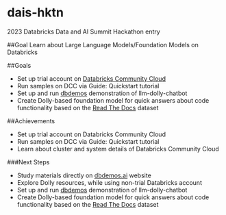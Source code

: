# dais-hktn
2023 Databricks Data and AI Summit Hackathon entry

##Goal
Learn about Large Language Models/Foundation Models on Databricks

##Goals
- Set up trial account on [Databricks Community Cloud](https://community.cloud.databricks.com)
- Run samples on DCC via Guide: Quickstart tutorial
- Set up and run [dbdemos](https://github.com/databricks-demos/dbdemos) demonstration of llm-dolly-chatbot
- Create Dolly-based foundation model for quick answers about code functionality based on the [Read The Docs](https://readthedocs.org/) dataset

##Achievements
- Set up trial account on Databricks Community Cloud
- Run samples on DCC via Guide: Quickstart tutorial
- Learn about cluster and system details of Databricks Community Cloud

###Next Steps
- Study materials directly on [dbdemos.ai](https://www.dbdemos.ai/) website
- Explore Dolly resources, while using non-trial Databricks account
- Set up and run [dbdemos](https://github.com/databricks-demos/dbdemos) demonstration of llm-dolly-chatbot
- Create Dolly-based foundation model for quick answers about code functionality based on the [Read The Docs](https://readthedocs.org/) dataset